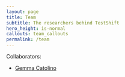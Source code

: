 ```yaml
---
layout: page
title: Team
subtitle: The researchers behind TestShift
hero_height: is-normal
callouts: team_callouts
permalink: /team
---
```


Collaborators:

- [Gemma Catolino](https://www.gemmacatolino.com/)
